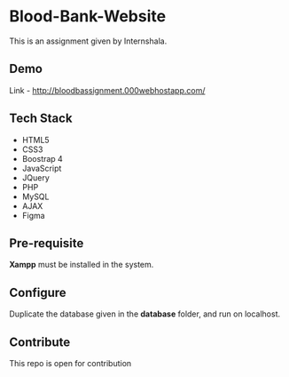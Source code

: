 # Blood-Bank-Website
This is an assignment given by Internshala.

## Demo
Link - http://bloodbassignment.000webhostapp.com/

## Tech Stack
- HTML5
- CSS3
- Boostrap 4
- JavaScript
- JQuery
- PHP
- MySQL
- AJAX
- Figma

## Pre-requisite
<b>Xampp</b> must be installed in the system.

## Configure
Duplicate the database given in the <b>database</b> folder, and run on localhost.

## Contribute
This repo is open for contribution
